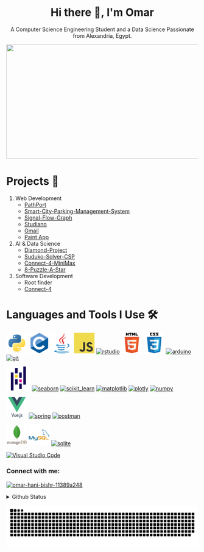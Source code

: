 <div align="center">
    <h1>Hi there 👋, I'm Omar</h1>
    <p>A Computer Science Engineering Student and a Data Science Passionate from Alexandria, Egypt.</p>
</div>



<p align="center"><img src="https://media.giphy.com/media/dWesBcTLavkZuG35MI/giphy.gif" width="600" height="300"  /></p>


# Projects 🚀

1. Web Development
   - [PathPort](https://github.com/mohassan5286/Software-Engineering)
   - [Smart-City-Parking-Management-System](https://github.com/Mohamed-Mohamed-Ibrahim/Smart-City-Parking-Management-System)
   - [Signal-Flow-Graph](https://github.com/Mohamed-Mohamed-Ibrahim/Signal-Flow-Graph)
   - [Studiano](https://github.com/Mohamed-Mohamed-Ibrahim/Studiano)
   - [Gmail](https://github.com/Mohamed-Mohamed-Ibrahim/Gmail)
   - [Paint App](https://github.com/Mohamed-Mohamed-Ibrahim/Paint_App)
2. AI & Data Science
   - [Diamond-Project](https://github.com/Mohamed-Mohamed-Ibrahim/Diamond-Project)
   - [Suduko-Solver-CSP]()
   - [Connect-4-MiniMax]()
   - [8-Puzzle-A-Star]()
3. Software Development
   - Root finder
   - [Connect-4](https://github.com/Mohamed-Mohamed-Ibrahim/Connect-4)

# Languages and Tools I Use 🛠️

<a target="_blank" href="https://raw.githubusercontent.com/devicons/devicon/master/icons/python/python-original.svg" style="display: inline-block;">
    <img src="https://raw.githubusercontent.com/devicons/devicon/master/icons/python/python-original.svg" alt="python" width="55" height="55" />
</a>
<a target="_blank" href="https://raw.githubusercontent.com/devicons/devicon/master/icons/c/c-original.svg" style="display: inline-block;">
    <img src="https://raw.githubusercontent.com/devicons/devicon/master/icons/c/c-original.svg" alt="c" width="55" height="55" />
</a>
<a target="_blank" href="https://raw.githubusercontent.com/devicons/devicon/master/icons/java/java-original.svg" style="display: inline-block;">
    <img src="https://raw.githubusercontent.com/devicons/devicon/master/icons/java/java-original.svg" alt="java" width="55" height="55" />
</a>
<a target="_blank" href="https://raw.githubusercontent.com/devicons/devicon/master/icons/javascript/javascript-original.svg" style="display: inline-block;">
    <img src="https://raw.githubusercontent.com/devicons/devicon/master/icons/javascript/javascript-original.svg" alt="javascript" width="55" height="55" />
</a>
<a target="_blank" href="https://cdn.jsdelivr.net/gh/devicons/devicon@latest/icons/rstudio/rstudio-original.svg" style="display: inline-block;">
    <img src="https://cdn.jsdelivr.net/gh/devicons/devicon@latest/icons/rstudio/rstudio-original.svg" alt="rstudio" width="55" height="55" />
</a>
<a target="_blank" href="https://raw.githubusercontent.com/devicons/devicon/master/icons/html5/html5-original-wordmark.svg" style="display: inline-block;">
    <img src="https://raw.githubusercontent.com/devicons/devicon/master/icons/html5/html5-original-wordmark.svg" alt="html5" width="55" height="55" />
</a>
<a target="_blank" href="https://raw.githubusercontent.com/devicons/devicon/master/icons/css3/css3-original-wordmark.svg" style="display: inline-block;">
    <img src="https://raw.githubusercontent.com/devicons/devicon/master/icons/css3/css3-original-wordmark.svg" alt="css3" width="55" height="55" />
</a>
<a target="_blank" href="https://cdn.worldvectorlogo.com/logos/arduino-1.svg" style="display: inline-block;">
    <img src="https://cdn.worldvectorlogo.com/logos/arduino-1.svg" alt="arduino" width="55" height="55" />
</a>
<a target="_blank" href="https://www.vectorlogo.zone/logos/git-scm/git-scm-icon.svg" style="display: inline-block;">
    <img src="https://www.vectorlogo.zone/logos/git-scm/git-scm-icon.svg" alt="git" width="55" height="55" />
</a>



<a target="_blank" href="https://raw.githubusercontent.com/devicons/devicon/2ae2a900d2f041da66e950e4d48052658d850630/icons/pandas/pandas-original.svg" style="display: inline-block;"><img src="https://raw.githubusercontent.com/devicons/devicon/2ae2a900d2f041da66e950e4d48052658d850630/icons/pandas/pandas-original.svg" alt="pandas" width="63" height="63" /></a>
<a target="_blank" href="https://seaborn.pydata.org/_images/logo-mark-lightbg.svg" style="display: inline-block;"><img src="https://seaborn.pydata.org/_images/logo-mark-lightbg.svg" alt="seaborn" width="63" height="63" /></a>
<a target="_blank" href="https://upload.wikimedia.org/wikipedia/commons/0/05/Scikit_learn_logo_small.svg" style="display: inline-block;"><img src="https://upload.wikimedia.org/wikipedia/commons/0/05/Scikit_learn_logo_small.svg" alt="scikit_learn" width="63" height="63" /></a>
<a target="_blank" href="https://cdn.jsdelivr.net/gh/devicons/devicon@latest/icons/matplotlib/matplotlib-plain-wordmark.svg" style="display: inline-block;"><img src="https://cdn.jsdelivr.net/gh/devicons/devicon@latest/icons/matplotlib/matplotlib-plain-wordmark.svg" alt="matplotlib" width="84" height="84" /></a>
<a target="_blank" href="https://cdn.jsdelivr.net/gh/devicons/devicon@latest/icons/plotly/plotly-plain-wordmark.svg" style="display: inline-block;"><img src="https://cdn.jsdelivr.net/gh/devicons/devicon@latest/icons/plotly/plotly-original-wordmark.svg" alt="plotly" width="84" height="84" /></a>
<a target="_blank" href="https://cdn.jsdelivr.net/gh/devicons/devicon@latest/icons/numpy/numpy-original-wordmark.svg" style="display: inline-block;"><img src="https://cdn.jsdelivr.net/gh/devicons/devicon@latest/icons/numpy/numpy-original-wordmark.svg" alt="numpy" width="84" height="84" /></a>

<a target="_blank" href="https://raw.githubusercontent.com/devicons/devicon/master/icons/vuejs/vuejs-original-wordmark.svg" style="display: inline-block;"><img src="https://raw.githubusercontent.com/devicons/devicon/master/icons/vuejs/vuejs-original-wordmark.svg" alt="vuejs" width="55" height="55" /></a>
<a target="_blank" href="https://www.vectorlogo.zone/logos/springio/springio-icon.svg" style="display: inline-block;"><img src="https://www.vectorlogo.zone/logos/springio/springio-icon.svg" alt="spring" width="55" height="55" /></a>
<a href="https://postman.com" target="_blank" rel="noreferrer"> 
   <img src="https://www.vectorlogo.zone/logos/getpostman/getpostman-icon.svg" alt="postman" width="55" height="55"/> 
</a> 

<a target="_blank" href="https://raw.githubusercontent.com/devicons/devicon/master/icons/mongodb/mongodb-original-wordmark.svg" style="display: inline-block;"><img src="https://raw.githubusercontent.com/devicons/devicon/master/icons/mongodb/mongodb-original-wordmark.svg" alt="mongodb" width="55" height="55" /></a>
<a target="_blank" href="https://raw.githubusercontent.com/devicons/devicon/master/icons/mysql/mysql-original-wordmark.svg" style="display: inline-block;"><img src="https://raw.githubusercontent.com/devicons/devicon/master/icons/mysql/mysql-original-wordmark.svg" alt="mysql" width="55" height="55" /></a>
<a href="https://www.sqlite.org/" target="_blank" rel="noreferrer"> 
    <img src="https://www.vectorlogo.zone/logos/sqlite/sqlite-icon.svg" alt="sqlite" width="55" height="55"/> 
</a> 

<a target="_blank" href="https://code.visualstudio.com/">
    <img src="https://upload.wikimedia.org/wikipedia/commons/9/9a/Visual_Studio_Code_1.35_icon.svg" alt="Visual Studio Code" width="55" height="55" />
</a>


<h3 align="left">Connect with me:</h3>
<p align="left">
<a href="https://linkedin.com/in/omar-hani-bishr-11389a248" target="blank"><img align="center" src="https://raw.githubusercontent.com/rahuldkjain/github-profile-readme-generator/master/src/images/icons/Social/linked-in-alt.svg" alt="omar-hani-bishr-11389a248" height="30" width="40" /></a>
</p>

<details>
    <summary>Github Status</summary>
    <div align="center">
    <img src="https://visitor-badge.laobi.icu/badge?page_id=OmarHani4306&"  />
    </div>
    <p align="center"><img src="https://github-readme-stats.vercel.app/api?username=OmarHani4306&show_icons=true&locale=en" alt="Omar Hani Bishr" /></p>
    <p align="center"><img src="https://github-readme-stats.vercel.app/api/top-langs?username=OmarHani4306&show_icons=true&locale=en&layout=compact" alt="Omar Hani Bishr" /></p>
    <p align="center"><a href="https://github.com/ryo-ma/github-profile-trophy"><img src="https://github-profile-trophy.vercel.app/?username=OmarHani4306" alt="Omar Hani Bishr" /></a></p>
</details>





![snake gif](https://github.com/OmarHani4306/OmarHani4306/blob/output/github-snake-dark.svg)
